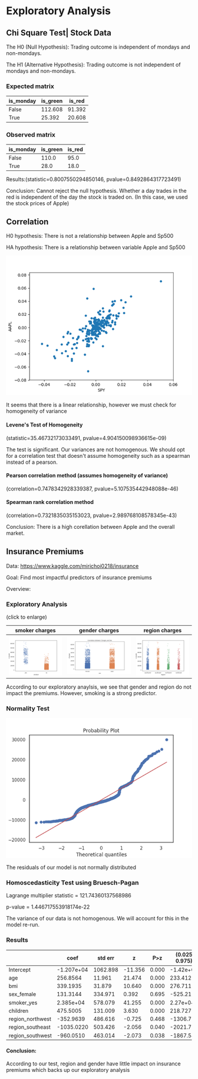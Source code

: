 # Exploratory Analysis

## Chi Square Test| Stock Data

The H0 (Null Hypothesis): Trading outcome is independent of mondays and non-mondays.

The H1 (Alternative Hypothesis): Trading outcome is not independent of mondays and non-mondays.

### Expected matrix

|is_monday    | is_green |is_red|
|-------------| ---------|------|
|False        | 112.608  |91.392|
|True         | 25.392   |20.608| 

### Observed matrix

|is_monday   | is_green  |is_red|
|------------|-----------|------|
|False       |  110.0    |95.0  |
|True        |   28.0    |18.0  |

Results:(statistic=0.8007550294850146, pvalue=0.8492864317723491)

Conclusion: Cannot reject the null hypothesis. Whether a day trades in the red is independent of the day the stock is traded on.  (In this case, we used the stock prices of Apple)

## Correlation

H0 hypothesis: There is not a relationship between Apple and Sp500

HA hypothesis: There is a relationship between variable Apple and Sp500


![Image of model](/Graphs/corellation.png)

It seems that there is a linear relationship, however we must check for homogeneity of variance

#### Levene's Test of Homogeneity 

(statistic=35.46732173033491, pvalue=4.904150098936615e-09)

The test is significant. Our variances are not homogenous.
We should opt for a correlation test that doesn't assume homogeneity such as a spearman instead of a pearson.


#### Pearson correlation method (assumes homogeneity of variance)

(correlation=0.7478342928339387, pvalue=5.107535442948088e-46)

#### Spearman rank correlation method

(correlation=0.7321835035153023, pvalue=2.989768108578345e-43)

Conclusion: There is a high corellation between Apple and the overall market. 


## Insurance Premiums

Data: https://www.kaggle.com/mirichoi0218/insurance

Goal: Find most impactful predictors of insurance premiums

Overview:


### Exploratory Analysis

(click to enlarge)

  smoker charges|gender charges| region charges
  :------------:|:------------:|:--------------:
  ![](/Graphs/smoker_charges.png)|![](/Graphs/sex_charges.png)|![](/Graphs/region_charges.png)

According to our exploratory anaylsis, we see that gender and region do not impact the premiums. However, smoking is a strong predictor.

### Normality Test

![Image of model](/Graphs/Probability%20Plot.png)

The residuals of our model is not normally distributed

### Homoscedasticity Test using Bruesch-Pagan

Lagrange multiplier statistic = 121.74360137568986

p-value = 1.446717553918174e-22               

The variance of our data is not homogenous. We will account for this in the model re-run.

### Results

|                |       coef |   std err |         z  |   P>z    |       (0.025   0.975)  |
|----------------|------------|-----------|------------|----------|------------------------|
|Intercept       | -1.207e+04 |  1062.898 |   -11.356  |    0.000 |  -1.42e+04 |  -9986.611|
|age             |   256.8564 |    11.961 |    21.474  |    0.000 |    233.412 |    280.300|
|bmi             |   339.1935 |    31.879 |    10.640  |    0.000 |    276.711 |    401.676|
|sex_female      |   131.3144 |   334.971 |     0.392  |    0.695 |   -525.217 |    787.846|
|smoker_yes      |  2.385e+04 |   578.079 |    41.255  |    0.000 |   2.27e+04 |    2.5e+04|
|children        |   475.5005 |   131.009 |     3.630  |    0.000 |    218.727 |    732.274|
|region_northwest|  -352.9639 |   486.616 |    -0.725  |    0.468 |  -1306.714 |    600.786|
|region_southeast| -1035.0220 |   503.426 |    -2.056  |    0.040 |  -2021.718 |    -48.326|
|region_southwest|  -960.0510 |   463.014 |    -2.073  |    0.038 |  -1867.541 |    -52.561|

#### Conclusion: 
According to our test, region and gender have little impact on insurance premiums which backs up our exploratory analysis
